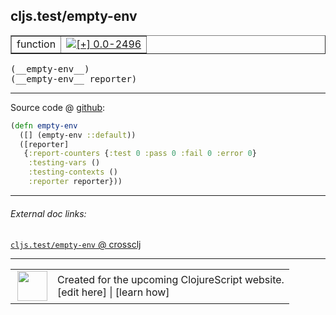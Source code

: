 ## cljs.test/empty-env



 <table border="1">
<tr>
<td>function</td>
<td><a href="https://github.com/cljsinfo/cljs-api-docs/tree/0.0-2496"><img valign="middle" alt="[+] 0.0-2496" title="Added in 0.0-2496" src="https://img.shields.io/badge/+-0.0--2496-lightgrey.svg"></a> </td>
</tr>
</table>


 <samp>
(__empty-env__)<br>
</samp>
 <samp>
(__empty-env__ reporter)<br>
</samp>

---







Source code @ [github](https://github.com/clojure/clojurescript/blob/r3153/src/cljs/cljs/test.cljs#L251-L257):

```clj
(defn empty-env
  ([] (empty-env ::default))
  ([reporter]
   {:report-counters {:test 0 :pass 0 :fail 0 :error 0}
    :testing-vars ()
    :testing-contexts ()
    :reporter reporter}))
```

<!--
Repo - tag - source tree - lines:

 <pre>
clojurescript @ r3153
└── src
    └── cljs
        └── cljs
            └── <ins>[test.cljs:251-257](https://github.com/clojure/clojurescript/blob/r3153/src/cljs/cljs/test.cljs#L251-L257)</ins>
</pre>

-->

---



###### External doc links:

[`cljs.test/empty-env` @ crossclj](http://crossclj.info/fun/cljs.test.cljs/empty-env.html)<br>

---

 <table>
<tr><td>
<img valign="middle" align="right" width="48px" src="http://i.imgur.com/Hi20huC.png">
</td><td>
Created for the upcoming ClojureScript website.<br>
[edit here] | [learn how]
</td></tr></table>

[edit here]:https://github.com/cljsinfo/cljs-api-docs/blob/master/cljsdoc/cljs.test/empty-env.cljsdoc
[learn how]:https://github.com/cljsinfo/cljs-api-docs/wiki/cljsdoc-files

<!--

This information was too distracting to show to readers, but I'll leave it
commented here since it is helpful to:

- pretty-print the data used to generate this document
- and show how to retrieve that data



The API data for this symbol:

```clj
{:ns "cljs.test",
 :name "empty-env",
 :type "function",
 :signature ["[]" "[reporter]"],
 :source {:code "(defn empty-env\n  ([] (empty-env ::default))\n  ([reporter]\n   {:report-counters {:test 0 :pass 0 :fail 0 :error 0}\n    :testing-vars ()\n    :testing-contexts ()\n    :reporter reporter}))",
          :title "Source code",
          :repo "clojurescript",
          :tag "r3153",
          :filename "src/cljs/cljs/test.cljs",
          :lines [251 257]},
 :full-name "cljs.test/empty-env",
 :full-name-encode "cljs.test/empty-env",
 :history [["+" "0.0-2496"]]}

```

Retrieve the API data for this symbol:

```clj
;; from Clojure REPL
(require '[clojure.edn :as edn])
(-> (slurp "https://raw.githubusercontent.com/cljsinfo/cljs-api-docs/catalog/cljs-api.edn")
    (edn/read-string)
    (get-in [:symbols "cljs.test/empty-env"]))
```

-->
